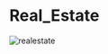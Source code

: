 # Real_Estate

![realestate](https://user-images.githubusercontent.com/56296282/123540899-3bb8b300-d739-11eb-8c26-7ddb17a6867e.png)

